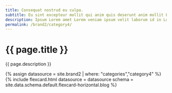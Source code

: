 ```yaml
---
title: Consequat nostrud eu culpa.
subtitle: Eu sint excepteur mollit qui anim quis deserunt anim mollit Lorem et.
description: Ipsum Lorem amet Lorem veniam ipsum velit laborum id in Lorem reprehenderit occaecat.Ut incididunt fugiat commodo est adipisicing quis duis excepteur ad dolor duis labore esse ullamco.
permalink: /brand2/category4/
---
```

<!--v1.2.135 pages/collections/theme.md-->
# {{ page.title }} 

{{ page.description }}

{% assign datasource = site.brand2 | where: "categories","category4" %}
{% include flexcard.html datasource = datasource schema = site.data.schema.default.flexcard-horizontal.blog %}
